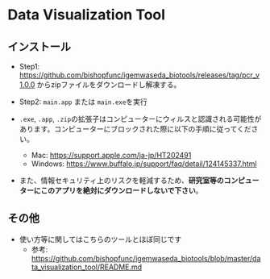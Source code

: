 # Data Visualization Tool
## インストール
- Step1: https://github.com/bishopfunc/igemwaseda_biotools/releases/tag/pcr_v1.0.0 からzipファイルをダウンロードし解凍する。
- Step2: `main.app` または `main.exe`を実行

- `.exe`, `.app`, `.zip`の拡張子はコンピューターにウィルスと認識される可能性があります。コンピューターにブロックされた際に以下の手順に従ってください。
  - Mac: https://support.apple.com/ja-jp/HT202491
  - Windows: https://www.buffalo.jp/support/faq/detail/124145337.html
- また、情報セキュリティ上のリスクを軽減するため、**研究室等のコンピューターにこのアプリを絶対にダウンロードしないで下さい**。

## その他
- 使い方等に関してはこちらのツールとほぼ同じです
  - 参考: https://github.com/bishopfunc/igemwaseda_biotools/blob/master/data_visualization_tool/README.md
